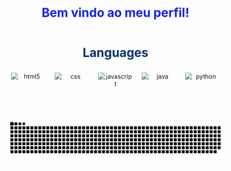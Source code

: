 <h1 align="center" style="color: #1124e6;">Bem vindo ao meu perfil!</h1>


<div align="center">
  <div style="display: inline-block; text-align: center;">
    <h1 style="color: #003366;">Languages</h1>
    <div style="display: flex; flex-wrap: wrap; justify-content: center;">
      <img height="80" width="80" alt="html5" src="https://cdn.jsdelivr.net/gh/devicons/devicon@latest/icons/html5/html5-original-wordmark.svg" style="margin: 10px"/>
      <img height="80" width="80" alt="css" src="https://cdn.jsdelivr.net/gh/devicons/devicon@latest/icons/css3/css3-original-wordmark.svg" style="margin: 10px"/>
      <img height="80" width="80" alt="javascript" src="https://cdn.jsdelivr.net/gh/devicons/devicon@latest/icons/javascript/javascript-original.svg" style="margin: 10px"/>
      <img height="80" width="80" alt="java" src="https://cdn.jsdelivr.net/gh/devicons/devicon@latest/icons/java/java-plain-wordmark.svg" style="margin: 10px"/>
      <img height="80" width="80" alt="python" src="https://cdn.jsdelivr.net/gh/devicons/devicon@latest/icons/python/python-original.svg" style="margin: 10px;"/>
      

![Snake animation](https://github.com/aluisiodev/aluisiodev/blob/output/github-snake-dark-monochrome.svg)
  
